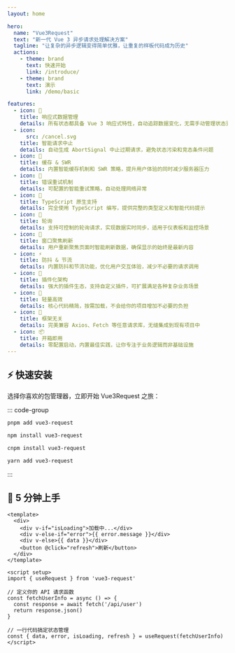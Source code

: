 ```yaml
---
layout: home

hero:
  name: "Vue3Request"
  text: "新一代 Vue 3 异步请求处理解决方案"
  tagline: "让复杂的异步逻辑变得简单优雅，让重复的样板代码成为历史"
  actions:
    - theme: brand
      text: 快速开始
      link: /introduce/
    - theme: brand
      text: 演示
      link: /demo/basic

features:
  - icon: 🚀
    title: 响应式数据管理
    details: 所有状态都具备 Vue 3 响应式特性，自动追踪数据变化，无需手动管理状态更新
  - icon:
      src: /cancel.svg
    title: 智能请求中止
    details: 自动生成 AbortSignal 中止过期请求，避免状态污染和竞态条件问题
  - icon: 💾
    title: 缓存 & SWR
    details: 内置智能缓存机制和 SWR 策略，提升用户体验的同时减少服务器压力
  - icon: 🔄
    title: 错误重试机制
    details: 可配置的智能重试策略，自动处理网络异常
  - icon: 📠
    title: TypeScript 原生支持
    details: 完全使用 TypeScript 编写，提供完整的类型定义和智能代码提示
  - icon: 🔁
    title: 轮询
    details: 支持可控制的轮询请求，实现数据实时同步，适用于仪表板和监控场景
  - icon: 🎯
    title: 窗口聚焦刷新
    details: 用户重新聚焦页面时智能刷新数据，确保显示的始终是最新内容
  - icon: ⚡
    title: 防抖 & 节流
    details: 内置防抖和节流功能，优化用户交互体验，减少不必要的请求调用
  - icon: 🧩
    title: 插件化架构
    details: 强大的插件生态，支持自定义插件，可扩展满足各种复杂业务场景
  - icon: 🍃
    title: 轻量高效
    details: 核心代码精简，按需加载，不会给你的项目增加不必要的负担
  - icon: 🔌
    title: 框架无关
    details: 完美兼容 Axios、Fetch 等任意请求库，无缝集成到现有项目中
  - icon: 📦
    title: 开箱即用
    details: 零配置启动，内置最佳实践，让你专注于业务逻辑而非基础设施
---
```


## ⚡ 快速安装

选择你喜欢的包管理器，立即开始 Vue3Request 之旅：

::: code-group

```bash [pnpm]
pnpm add vue3-request
```

```bash [npm]
npm install vue3-request
```

```bash [cnpm]
cnpm install vue3-request
```

```bash [yarn]
yarn add vue3-request
```

:::

## 🚀 5 分钟上手

```vue
<template>
  <div>
    <div v-if="isLoading">加载中...</div>
    <div v-else-if="error">{{ error.message }}</div>
    <div v-else>{{ data }}</div>
    <button @click="refresh">刷新</button>
  </div>
</template>

<script setup>
import { useRequest } from 'vue3-request'

// 定义你的 API 请求函数
const fetchUserInfo = async () => {
  const response = await fetch('/api/user')
  return response.json()
}

// 一行代码搞定状态管理
const { data, error, isLoading, refresh } = useRequest(fetchUserInfo)
</script>
```